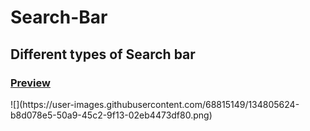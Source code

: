 # Search-Bar
<h2>Different types of Search bar</h2>
<h3><a href="http://127.0.0.1:5500/Search%20Bar/search%20bar.html">Preview</a></h3>
![](https://user-images.githubusercontent.com/68815149/134805624-b8d078e5-50a9-45c2-9f13-02eb4473df80.png)
